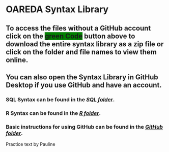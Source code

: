 # OAREDA Syntax Library

## To access the files without a GitHub account click on the <span style="background-color: green;">green **Code**</span> button above to download the entire syntax library as a zip file or click on the folder and file names to view them online.  

## You can also open the Syntax Library in **GitHub Desktop** if you use GitHub and have an account.

### **SQL Syntax** can be found in the ***[SQL folder](https://github.com/betsyCC/OAREDA_Syntax_Library/tree/main/SQL)***.

### **R Syntax** can be found in the ***[R folder](https://github.com/betsyCC/OAREDA_Syntax_Library/tree/main/R)***.

### Basic instructions for using GitHub can be found in the ***[GitHub folder](https://github.com/betsyCC/OAREDA_Syntax_Library/tree/main/GitHub)***.

Practice text by Pauline
